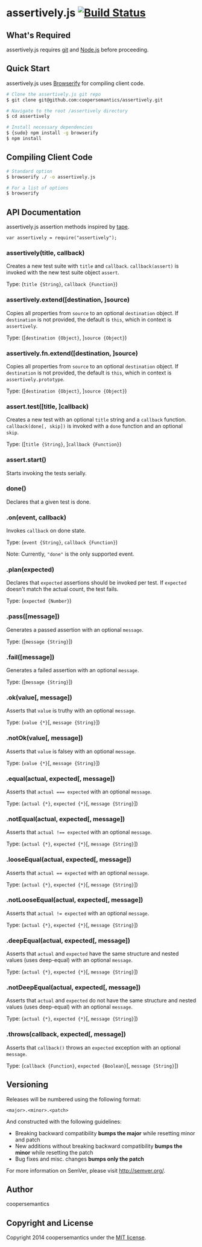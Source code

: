 # assertively.js [![Build Status](https://secure.travis-ci.org/coopersemantics/assertively.png?branch=master)](https://travis-ci.org/coopersemantics/assertively)

## What's Required

assertively.js requires [git](http://git-scm.com/downloads) and [Node.js](http://nodejs.org/download/) before proceeding.

## Quick Start

assertively.js uses [Browserify](https://github.com/substack/node-browserify) for compiling client code.

```bash
# Clone the assertively.js git repo
$ git clone git@github.com:coopersemantics/assertively.git

# Navigate to the root /assertively directory
$ cd assertively

# Install necessary dependencies
$ {sudo} npm install -g browserify
$ npm install
```

## Compiling Client Code

```bash
# Standard option
$ browserify ./ -o assertively.js

# For a list of options
$ browserify
```

## API Documentation

assertively.js assertion methods inspired by [tape](https://github.com/substack/tape).

```
var assertively = require("assertively");
```

### assertively(title, callback)

Creates a new test suite with `title` and `callback`. `callback(assert)` is invoked
with the new test suite object `assert`.

Type: (`title {String}`, `callback {Function}`)

### assertively.extend([destination, ]source)

Copies all properties from `source` to an optional `destination` object. If `destination` is not provided, the default is `this`, which in context is `assertively`.

Type: ([`destination {Object}`, ]`source {Object}`)

### assertively.fn.extend([destination, ]source)

Copies all properties from `source` to an optional `destination` object. If `destination` is not provided, the default is `this`, which in context is `assertively.prototype`.

Type: ([`destination {Object}`, ]`source {Object}`)

### assert.test([title, ]callback)

Creates a new test with an optional `title` string and a `callback` function. `callback(done[, skip])` is invoked
with a `done` function and an optional `skip`.

Type: ([`title {String}`, ]`callback {Function}`)

### assert.start()

Starts invoking the tests serially.

### done()

Declares that a given test is done.

### .on(event, callback)

Invokes `callback` on done state.

Type: (`event {String}`, `callback {Function}`)

Note: Currently, `"done"` is the only supported event.

### .plan(expected)

Declares that `expected` assertions should be invoked per test. If `expected` doesn't match the actual count,
the test fails.

Type: (`expected {Number}`)

### .pass([message])

Generates a passed assertion with an optional `message`.

Type: ([`message {String}`])

### .fail([message])

Generates a failed assertion with an optional `message`.

Type: ([`message {String}`])

### .ok(value[, message])

Asserts that `value` is truthy with an optional `message`.

Type: (`value {*}`[, `message {String}`])

### .notOk(value[, message])

Asserts that `value` is falsey with an optional `message`.

Type: (`value {*}`[, `message {String}`])

### .equal(actual, expected[, message])

Asserts that `actual === expected` with an optional `message`.

Type: (`actual {*}`, `expected {*}`[, `message {String}`])

### .notEqual(actual, expected[, message])

Asserts that `actual !== expected` with an optional `message`.

Type: (`actual {*}`, `expected {*}`[, `message {String}`])

### .looseEqual(actual, expected[, message])

Asserts that `actual == expected` with an optional `message`.

Type: (`actual {*}`, `expected {*}`[, `message {String}`])

### .notLooseEqual(actual, expected[, message])

Asserts that `actual != expected` with an optional `message`.

Type: (`actual {*}`, `expected {*}`[, `message {String}`])

### .deepEqual(actual, expected[, message])

Asserts that `actual` and `expected` have the same structure and nested values (uses deep-equal)
with an optional `message`.

Type: (`actual {*}`, `expected {*}`[, `message {String}`])

### .notDeepEqual(actual, expected[, message])

Asserts that `actual` and `expected` do not have the same structure and nested values (uses deep-equal)
with an optional `message`.

Type: (`actual {*}`, `expected {*}`[, `message {String}`])

### .throws(callback, expected[, message])

Asserts that `callback()` throws an `expected` exception with an optional `message`.

Type: (`callback {Function}`, `expected {Boolean}`[, `message {String}`])

## Versioning

Releases will be numbered using the following format:

```
<major>.<minor>.<patch>
```

And constructed with the following guidelines:

- Breaking backward compatibility **bumps the major** while resetting minor and patch
- New additions without breaking backward compatibility **bumps the minor** while resetting the patch
- Bug fixes and misc. changes **bumps only the patch**

For more information on SemVer, please visit <http://semver.org/>.

## Author

coopersemantics

## Copyright and License

Copyright 2014 coopersemantics under the [MIT license](https://github.com/coopersemantics/assertively/blob/master/MIT-LICENSE.txt).
